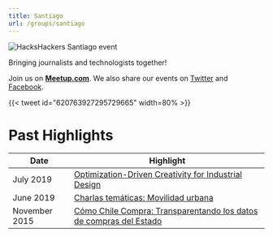 ```yaml
---
title: Santiago
url: /groups/santiago
---
```


![HacksHackers Santiago event](https://secure.meetupstatic.com/photos/event/a/c/d/c/highres_253904252.jpeg)

Bringing journalists and technologists together!

Join us on **[Meetup.com](https://www.meetup.com/es-ES/HacksHackersChile/)**. We also share our events on [Twitter](https://twitter.com/hackshackersscl) and [Facebook](https://www.facebook.com/hackshackersnola/).

{{< tweet id="620763927295729665" width=80% >}}

# Past Highlights

| **Date**  | **Highlight** |  
|-----------|---------------|  
| July 2019 | [Optimization-Driven Creativity for Industrial Design](https://www.meetup.com/es-ES/HacksHackersChile/events/263270256/) |
| June 2019 | [Charlas temáticas: Movilidad urbana](https://www.meetup.com/es-ES/HacksHackersChile/events/251019747/) |   
| November 2015 | [Cómo Chile Compra: Transparentando los datos de compras del Estado](https://www.meetup.com/es-ES/HacksHackersChile/events/225891036/) |
